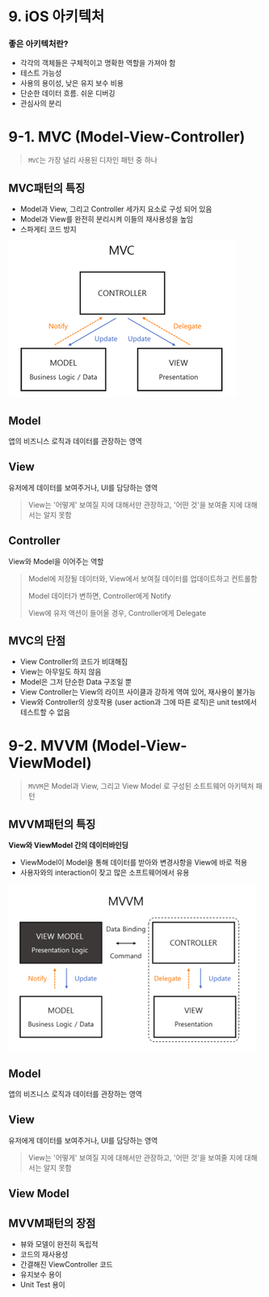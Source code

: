 # 9. iOS 아키텍처

### 좋은 아키텍처란?
* 각각의 객체들은 구체적이고 명확한 역할을 가져야 함
* 테스트 가능성
* 사용의 용이성, 낮은 유지 보수 비용
* 단순한 데이터 흐름. 쉬운 디버깅
* 관심사의 분리

# 9-1. MVC (Model-View-Controller)

>`MVC`는  가장 널리 사용된 디자인 패턴 중 하나

## MVC패턴의 특징
- Model과 View, 그리고 Controller 세가지 요소로 구성 되어 있음
- Model과 View를 완전히 분리시켜 이들의 재사용성을 높임
- 스파게티 코드 방지

![](/images/Architecture/MVC.png)

## Model
 앱의 비즈니스 로직과 데이터를 관장하는 영역

## View
 유저에게 데이터를 보여주거나, UI를 담당하는 영역

> View는 '어떻게' 보여질 지에 대해서만 관장하고, '어떤 것'을 보여줄 지에 대해서는 알지 못함

## Controller
 View와 Model을 이어주는 역할

> Model에 저장될 데이터와, View에서 보여질 데이터를 업데이트하고 컨트롤함
>
> Model 데이터가 변하면, Controller에게 Notify
>
> View에 유저 액션이 들어올 경우, Controller에게 Delegate

## MVC의 단점
* View Controller의 코드가 비대해짐
* View는 아무일도 하지 않음
* Model은 그저 단순한 Data 구조일 뿐
* View Controller는 View의 라이프 사이클과 강하게 역여 있어, 재사용이 불가능
* View와 Controller의 상호작용 (user action과 그에 따른 로직)은 unit test에서 테스트할 수 없음

# 9-2. MVVM (Model-View-ViewModel)

>`MVVM`은 Model과 View, 그리고 View Model 로 구성된 소트트웨어 아키텍처 패턴

## MVVM패턴의 특징
**View와 ViewModel 간의 데이터바인딩**
- ViewModel이 Model을 통해 데이터를 받아와 변경사항을 View에 바로 적용
-  사용자와의 interaction이 잦고 많은 소프트웨어에서 유용

![](/images/Architecture/MVVM.png)

## Model
앱의 비즈니스 로직과 데이터를 관장하는 영역

## View
유저에게 데이터를 보여주거나, UI를 담당하는 영역

> View는 '어떻게' 보여질 지에 대해서만 관장하고, '어떤 것'을 보여줄 지에 대해서는 알지 못함

## View Model



## MVVM패턴의 장점
* 뷰와 모델이 완전히 독립적
* 코드의 재사용성
* 간결해진 ViewController 코드
* 유지보수 용이
* Unit Test 용이




